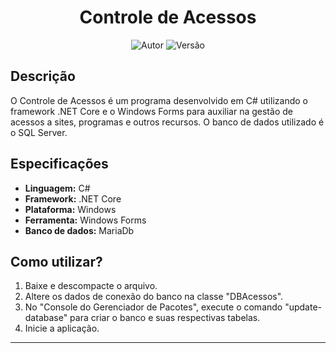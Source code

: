 <h1 align="center">Controle de Acessos</h1>

<p align="center">
  <img src="https://img.shields.io/static/v1?label=autor&message=Ronald%20Ronan%20Galeno%20brito&color=green&style=for-the-badge" alt="Autor">
  <img src="https://img.shields.io/static/v1?label=vers%C3%A3o&message=v1.0.0&color=blue&style=for-the-badge" alt="Versão">
</p>

## Descrição

O Controle de Acessos é um programa desenvolvido em C# utilizando o framework .NET Core e o Windows Forms para auxiliar na gestão de acessos a sites, programas e outros recursos. O banco de dados utilizado é o SQL Server.

## Especificações

- **Linguagem:** C#
- **Framework:** .NET Core
- **Plataforma:** Windows
- **Ferramenta:** Windows Forms
- **Banco de dados:** MariaDb

## Como utilizar?

1. Baixe e descompacte o arquivo.
2. Altere os dados de conexão do banco na classe "DBAcessos".
3. No "Console do Gerenciador de Pacotes", execute o comando "update-database" para criar o banco e suas respectivas tabelas.
4. Inicie a aplicação.

---
